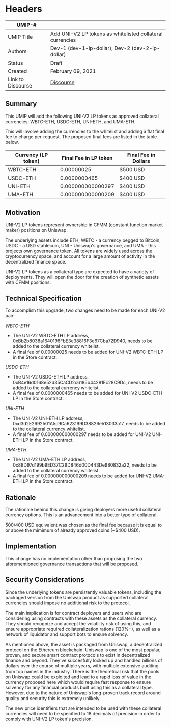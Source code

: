 # Headers
| UMIP-#     |                                                                                                                                          |
|------------|------------------------------------------------------------------------------------------------------------------------------------------|
| UMIP Title | Add UNI-V2 LP tokens as whitelisted collateral currencies              |
| Authors    | Dev-1 (dev-1-lp-dollar), Dev-2 (dev-2-lp-dollar) |
| Status     | Draft                                                                                                                                    |
| Created    | February 09, 2021                                                                                                                        |
| Link to Discourse | [Discourse](https://discourse.umaproject.org/t/add-uni-v2-wbtc-eth-as-a-supported-collateral-currency/149)                        |
 
## Summary
This UMIP will add the following UNI-V2 LP tokens as approved collateral currencies: WBTC-ETH, USDC-ETH, UNI-ETH, and UMA-ETH. 

This will involve adding the currencies to the whitelist and adding a flat final fee to charge per-request. The proposed final fees are listed in the table below. 

| Currency (LP token) | Final Fee in LP token | Final Fee in Dollars |
|---------------------|-----------------------| -------------------- | 
| WBTC-ETH | 0.00000025 | $500 USD |
| USDC-ETH | 0.0000000465 | $400 USD |
| UNI-ETH | 0.000000000000297 | $400 USD |
| UMA-ETH | 0.000000000000209 | $400 USD |

## Motivation
UNI-V2 LP tokens represent ownership in CFMM (constant function market maker) positions on Uniswap. 

The underlying assets include ETH, WBTC - a currency pegged to Bitcoin, USDC - a USD stablecoin, UNI - Uniswap's governance, and UMA - this projects own governance token. All tokens are widely used across the cryptocurrency space, and account for a large amount of activity in the decentralized finance space.
 
UNI-V2 LP tokens as a collateral type are expected to have a variety of deployments. They will open the door for the creation of synthetic assets with CFMM positions.

## Technical Specification
To accomplish this upgrade, two changes need to be made for each UNI-V2 pair:

*WBTC-ETH*
- The UNI-V2 WBTC-ETH LP address, 0xBb2b8038a1640196FbE3e38816F3e67Cba72D940, needs to be added to the collateral currency whitelist.
- A final fee of 0.00000025 needs to be added for UNI-V2 WBTC-ETH LP in the Store contract.

*USDC-ETH*
- The UNI-V2 USDC-ETH LP address, 0xB4e16d0168e52d35CaCD2c6185b44281Ec28C9Dc, needs to be added to the collateral currency whitelist.
- A final fee of 0.0000000465 needs to be added for UNI-V2 USDC-ETH LP in the Store contract.

*UNI-ETH*
- The UNI-V2 UNI-ETH LP address, 0xd3d2E2692501A5c9Ca623199D38826e513033a17, needs to be added to the collateral currency whitelist.
- A final fee of 0.000000000000297 needs to be added for UNI-V2 UNI-ETH LP in the Store contract.

*UMA-ETH*
- The UNI-V2 UMA-ETH LP address, 0x88D97d199b9ED37C29D846d00D443De980832a22, needs to be added to the collateral currency whitelist.
- A final fee of 0.000000000000209 needs to be added for UNI-V2 UMA-ETH LP in the Store contract.


## Rationale
The rationale behind this change is giving deployers more useful collateral currency options. This is an advancement into a better type of collateral.

$500/$400 USD equivalent was chosen as the final fee because it is equal to or above the mimimum of already approved coins (~$400 USD).

## Implementation

This change has no implementation other than proposing the two aforementioned governance transactions that will be proposed.

## Security Considerations
Since the underlying tokens are persistently valuable tokens, including the packaged version from the Uniswap product as supported collateral currencies should impose no additional risk to the protocol.

The main implication is for contract deployers and users who are considering using contracts with these assets as the collateral currency. They should recognize and accept the volatility risk of using this, and ensure appropriate required collateralization rations (120%+), as well as a network of liquidator and support bots to ensure solvency.

As mentioned above, the asset is packaged from Uniswap, a decentralized protocol on the Ethereum blockchain. Uniswap is one of the most popular, proven, and secure smart contract protocols to exist in decentralized finance and beyond. They've succesfully locked up and handled billions of dollars over the course of multiple years, with multiple extensive auditing from top names in the industry. There is the theoretical risk that the pools on Uniswap could be exploited and lead to a rapid loss of value in the currency proposed here which would require fast response to ensure solvency for any financial products built using this as a collateral type. However, due to the nature of Uniswap's long-proven track record around quality and security this is extremely unlikely. 

The new price identifiers that are intended to be used with these collateral currencies will need to be specified to 18 decimals of precision in order to comply with UNI-V2 LP token's precision.
